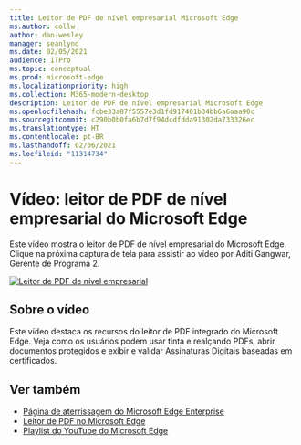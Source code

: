 ```yaml
---
title: Leitor de PDF de nível empresarial Microsoft Edge
ms.author: collw
author: dan-wesley
manager: seanlynd
ms.date: 02/05/2021
audience: ITPro
ms.topic: conceptual
ms.prod: microsoft-edge
ms.localizationpriority: high
ms.collection: M365-modern-desktop
description: Leitor de PDF de nível empresarial Microsoft Edge
ms.openlocfilehash: fcbe33a87f5557e3d1fd917401b34bb6a6aaa90c
ms.sourcegitcommit: c290b0b0fa6b7d7f94dcdfdda91302da733326ec
ms.translationtype: HT
ms.contentlocale: pt-BR
ms.lasthandoff: 02/06/2021
ms.locfileid: "11314734"
---
```

# Vídeo: leitor de PDF de nível empresarial do Microsoft Edge

Este vídeo mostra o leitor de PDF de nível empresarial do Microsoft Edge. Clique na próxima captura de tela para assistir ao vídeo por Aditi Gangwar, Gerente de Programa 2.

[![Leitor de PDF de nível empresarial](media/microsoft-edge-video-pdf-reader/0.png)](http://www.youtube.com/watch?v=XWAqNQ0xAcE "Enterprise grade PDF reader")

## Sobre o vídeo

Este vídeo destaca os recursos do leitor de PDF integrado do Microsoft Edge. Veja como os usuários podem usar tinta e realçando PDFs, abrir documentos protegidos e exibir e validar Assinaturas Digitais baseadas em certificados.

## Ver também

- [Página de aterrissagem do Microsoft Edge Enterprise](https://aka.ms/EdgeEnterprise)
- [Leitor de PDF no Microsoft Edge](microsoft-edge-pdf.md)
- [Playlist do YouTube do Microsoft Edge](https://www.youtube.com/playlist?list=PLXtHYVsvn_b-uXh1tMeYpT-0iD8tD3tFy)
